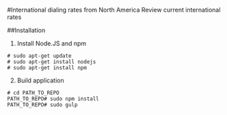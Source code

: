 #International dialing rates from North America
Review current international rates

##Installation

1. Install Node.JS and npm
```
# sudo apt-get update
# sudo apt-get install nodejs
# sudo apt-get install npm
```

2. Build application
```
# cd PATH_TO_REPO
PATH_TO_REPO# sudo npm install
PATH_TO_REPO# sudo gulp
```   
